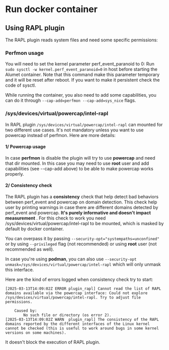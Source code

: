 # Run docker container

## Using RAPL plugin

The RAPL plugin reads system files and need some specific permissions:

### Perfmon usage

You will need to set the kernel parameter perf_event_paranoid to 0:
Run `sudo sysctl -w kernel.perf_event_paranoid=0` in host before starting the Alumet container.
Note that this command make this parameter temporary and it will be reset after reboot.
If you want to make it persistent check the code of sysctl.

While running the container, you also need to add some capabilities, you can do it through `--cap-add=perfmon --cap-add=sys_nice` flags.

### /sys/devices/virtual/powercap/intel-rapl

In RAPL plugin `/sys/devices/virtual/powercap/intel-rapl` can mounted for two different use cases.
It's not mandatory unless you want to use powercap instead of perfmon. Here are more details:

#### 1/ Powercap usage
In case **perfmon** is disable the plugin will try to use **powercap** and need that dir mounted.
In this case you may need to use **root** user and add capabilities (see --cap-add above) to be able to make powercap works properly.

#### 2/ Consistency check
The RAPL plugin has a **consistency** check that help detect bad behaviors between perf_event and powercap on domain detection.
This check help user by printing warnings in case there are different domains detected by perf_event and powercap. **It's purely informative and doesn't impact measurement** .
For this check to work you need /sys/devices/virtual/powercap/intel-rapl to be mounted, which is masked by default by docker container.

You can overpass it by passing `--security-opt="systempaths=unconfined"` or by using `--privileged` flag (not recommended) or using **root** user (not recommended as well).

In case you're using **podman**, you can also use `--security-opt unmask=/sys/devices/virtual/powercap/intel-rapl` which will only unmask this interface.

Here are the kind of errors logged when consistency check try to start:
```
[2025-03-13T14:09:02Z ERROR plugin_rapl] Cannot read the list of RAPL domains available via the powercap interface: Could not explore /sys/devices/virtual/powercap/intel-rapl. Try to adjust file permissions.

    Caused by:
        No such file or directory (os error 2).
[2025-03-13T14:09:02Z WARN  plugin_rapl] The consistency of the RAPL domains reported by the different interfaces of the Linux kernel cannot be checked (this is useful to work around bugs in some kernel versions on some machines).
```
It doesn't block the execution of RAPL plugin.

